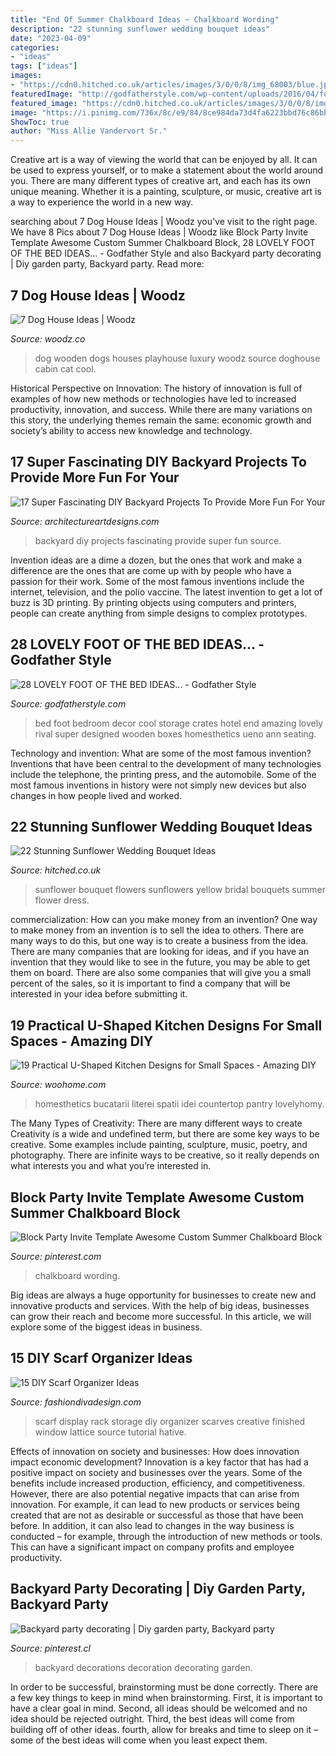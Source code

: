 ```yaml
---
title: "End Of Summer Chalkboard Ideas ~ Chalkboard Wording"
description: "22 stunning sunflower wedding bouquet ideas"
date: "2023-04-09"
categories:
- "ideas"
tags: ["ideas"]
images:
- "https://cdn0.hitched.co.uk/articles/images/3/0/0/8/img_68003/blue.jpg"
featuredImage: "http://godfatherstyle.com/wp-content/uploads/2016/04/foot-of-the-bed-ideas-2.jpg"
featured_image: "https://cdn0.hitched.co.uk/articles/images/3/0/0/8/img_68003/blue.jpg"
image: "https://i.pinimg.com/736x/8c/e9/84/8ce984da73d4fa6223bbd76c86bbe870--backyard-party-decorations-party-decoration-ideas.jpg"
ShowToc: true
author: "Miss Allie Vandervort Sr."
---
```



Creative art is a way of viewing the world that can be enjoyed by all. It can be used to express yourself, or to make a statement about the world around you. There are many different types of creative art, and each has its own unique meaning. Whether it is a painting, sculpture, or music, creative art is a way to experience the world in a new way.

	

		
searching about 7 Dog House Ideas | Woodz you've visit to the right page. We have 8 Pics about 7 Dog House Ideas | Woodz like Block Party Invite Template Awesome Custom Summer Chalkboard Block, 28 LOVELY FOOT OF THE BED IDEAS... - Godfather Style and also Backyard party decorating | Diy garden party, Backyard party. Read more:
		
    
## 7 Dog House Ideas | Woodz

<img loading=lazy src="http://www.woodz.co/wp-content/uploads/2016/04/7-dog-house-ideas-6.jpg" onerror="this.onerror=null;this.src='https://tse1.mm.bing.net/th?id=OIP.gmfYlZcWzYUIxb_5no6LowHaLI&amp;pid=15.1';" alt="7 Dog House Ideas | Woodz">

_Source: woodz.co_

>dog wooden dogs houses playhouse luxury woodz source doghouse cabin cat cool. 

	

Historical Perspective on Innovation:
The history of innovation is full of examples of how new methods or technologies have led to increased productivity, innovation, and success. While there are many variations on this story, the underlying themes remain the same: economic growth and society’s ability to access new knowledge and technology.

    
## 17 Super Fascinating DIY Backyard Projects To Provide More Fun For Your

<img loading=lazy src="https://www.architectureartdesigns.com/wp-content/uploads/2016/06/1-69.jpg" onerror="this.onerror=null;this.src='https://tse1.mm.bing.net/th?id=OIP.4GZ-PgJlUzWt-TYBgmMPkwHaFF&amp;pid=15.1';" alt="17 Super Fascinating DIY Backyard Projects To Provide More Fun For Your">

_Source: architectureartdesigns.com_

>backyard diy projects fascinating provide super fun source. 

	

Invention ideas are a dime a dozen, but the ones that work and make a difference are the ones that are come up with by people who have a passion for their work. Some of the most famous inventions include the internet, television, and the polio vaccine. The latest invention to get a lot of buzz is 3D printing. By printing objects using computers and printers, people can create anything from simple designs to complex prototypes.

    
## 28 LOVELY FOOT OF THE BED IDEAS... - Godfather Style

<img loading=lazy src="http://godfatherstyle.com/wp-content/uploads/2016/04/foot-of-the-bed-ideas-2.jpg" onerror="this.onerror=null;this.src='https://tse2.mm.bing.net/th?id=OIP.2S0_KZcv_j_bdjJcw6qGdwHaJ7&amp;pid=15.1';" alt="28 LOVELY FOOT OF THE BED IDEAS... - Godfather Style">

_Source: godfatherstyle.com_

>bed foot bedroom decor cool storage crates hotel end amazing lovely rival super designed wooden boxes homesthetics ueno ann seating. 

	

Technology and invention: What are some of the most famous invention?
Inventions that have been central to the development of many technologies include the telephone, the printing press, and the automobile. Some of the most famous inventions in history were not simply new devices but also changes in how people lived and worked.

    
## 22 Stunning Sunflower Wedding Bouquet Ideas

<img loading=lazy src="https://cdn0.hitched.co.uk/articles/images/3/0/0/8/img_68003/blue.jpg" onerror="this.onerror=null;this.src='https://tse2.mm.bing.net/th?id=OIP.Igzhvu9EfAHDkhrJoe44zQHaLH&amp;pid=15.1';" alt="22 Stunning Sunflower Wedding Bouquet Ideas">

_Source: hitched.co.uk_

>sunflower bouquet flowers sunflowers yellow bridal bouquets summer flower dress. 

	

commercialization: How can you make money from an invention?
One way to make money from an invention is to sell the idea to others. There are many ways to do this, but one way is to create a business from the idea. There are many companies that are looking for ideas, and if you have an invention that they would like to see in the future, you may be able to get them on board. There are also some companies that will give you a small percent of the sales, so it is important to find a company that will be interested in your idea before submitting it.

    
## 19 Practical U-Shaped Kitchen Designs For Small Spaces - Amazing DIY

<img loading=lazy src="https://www.woohome.com/wp-content/uploads/2016/01/u-shaped-kitchen-18.jpg" onerror="this.onerror=null;this.src='https://tse2.mm.bing.net/th?id=OIP.QYkMI4_LsQuTfKKNokwYRQHaKj&amp;pid=15.1';" alt="19 Practical U-Shaped Kitchen Designs for Small Spaces - Amazing DIY">

_Source: woohome.com_

>homesthetics bucatarii literei spatii idei countertop pantry lovelyhomy. 

	

The Many Types of Creativity: There are many different ways to create
Creativity is a wide and undefined term, but there are some key ways to be creative. Some examples include painting, sculpture, music, poetry, and photography. There are infinite ways to be creative, so it really depends on what interests you and what you’re interested in.

    
## Block Party Invite Template Awesome Custom Summer Chalkboard Block

<img loading=lazy src="https://i.pinimg.com/736x/c9/5d/48/c95d4847155a546831d90824495550b7.jpg" onerror="this.onerror=null;this.src='https://tse3.mm.bing.net/th?id=OIP.UGF_24stdpoQlemxFCiSkgHaJQ&amp;pid=15.1';" alt="Block Party Invite Template Awesome Custom Summer Chalkboard Block">

_Source: pinterest.com_

>chalkboard wording. 

	

Big ideas are always a huge opportunity for businesses to create new and innovative products and services. With the help of big ideas, businesses can grow their reach and become more successful. In this article, we will explore some of the biggest ideas in business.

    
## 15 DIY Scarf Organizer Ideas

<img loading=lazy src="https://www.fashiondivadesign.com/wp-content/uploads/2013/08/Scarf-rack-finished-4.jpg" onerror="this.onerror=null;this.src='https://tse3.mm.bing.net/th?id=OIP.tL8ZIfvxoSGx49I6PEiacQHaHa&amp;pid=15.1';" alt="15 DIY Scarf Organizer Ideas">

_Source: fashiondivadesign.com_

>scarf display rack storage diy organizer scarves creative finished window lattice source tutorial hative. 

	

Effects of innovation on society and businesses: How does innovation impact economic development?
Innovation is a key factor that has had a positive impact on society and businesses over the years. Some of the benefits include increased production, efficiency, and competitiveness. However, there are also potential negative impacts that can arise from innovation. For example, it can lead to new products or services being created that are not as desirable or successful as those that have been before. In addition, it can also lead to changes in the way business is conducted – for example, through the introduction of new methods or tools. This can have a significant impact on company profits and employee productivity.

    
## Backyard Party Decorating | Diy Garden Party, Backyard Party

<img loading=lazy src="https://i.pinimg.com/736x/8c/e9/84/8ce984da73d4fa6223bbd76c86bbe870--backyard-party-decorations-party-decoration-ideas.jpg" onerror="this.onerror=null;this.src='https://tse2.mm.bing.net/th?id=OIP.m34LTHTJ3ZOd3V2yjT4R6QHaLF&amp;pid=15.1';" alt="Backyard party decorating | Diy garden party, Backyard party">

_Source: pinterest.cl_

>backyard decorations decoration decorating garden. 

	

In order to be successful, brainstorming must be done correctly. There are a few key things to keep in mind when brainstorming. First, it is important to have a clear goal in mind. Second, all ideas should be welcomed and no idea should be rejected outright. Third, the best ideas will come from building off of other ideas. fourth, allow for breaks and time to sleep on it – some of the best ideas will come when you least expect them.

